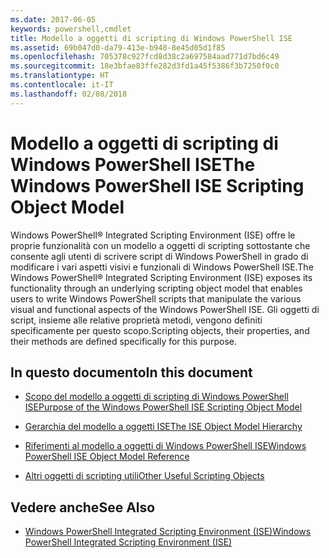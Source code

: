 ```yaml
---
ms.date: 2017-06-05
keywords: powershell,cmdlet
title: Modello a oggetti di scripting di Windows PowerShell ISE
ms.assetid: 69b047d0-da79-413e-b948-8e45d05d1f85
ms.openlocfilehash: 705378c927fcd8d38c2a697584aad771d7bd6c49
ms.sourcegitcommit: 18e3bfae83ffe282d3fd1a45f5386f3b7250f0c0
ms.translationtype: HT
ms.contentlocale: it-IT
ms.lasthandoff: 02/08/2018
---
```

# <a name="the-windows-powershell-ise-scripting-object-model"></a><span data-ttu-id="6baab-103">Modello a oggetti di scripting di Windows PowerShell ISE</span><span class="sxs-lookup"><span data-stu-id="6baab-103">The Windows PowerShell ISE Scripting Object Model</span></span>
  <span data-ttu-id="6baab-104">Windows PowerShell® Integrated Scripting Environment (ISE) offre le proprie funzionalità con un modello a oggetti di scripting sottostante che consente agli utenti di scrivere script di Windows PowerShell in grado di modificare i vari aspetti visivi e funzionali di Windows PowerShell ISE.</span><span class="sxs-lookup"><span data-stu-id="6baab-104">The Windows PowerShell® Integrated Scripting Environment (ISE) exposes its functionality through an underlying scripting object model that enables users to write Windows PowerShell scripts that manipulate the various visual and functional aspects of the Windows PowerShell ISE.</span></span> <span data-ttu-id="6baab-105">Gli oggetti di script, insieme alle relative proprietà metodi, vengono definiti specificamente per questo scopo.</span><span class="sxs-lookup"><span data-stu-id="6baab-105">Scripting objects, their properties, and their methods are defined specifically for this purpose.</span></span>

## <a name="in-this-document"></a><span data-ttu-id="6baab-106">In questo documento</span><span class="sxs-lookup"><span data-stu-id="6baab-106">In this document</span></span>

- [<span data-ttu-id="6baab-107">Scopo del modello a oggetti di scripting di Windows PowerShell ISE</span><span class="sxs-lookup"><span data-stu-id="6baab-107">Purpose of the Windows PowerShell ISE Scripting Object Model</span></span>](Purpose-of-the-Windows-PowerShell-ISE-Scripting-Object-Model.md)

- [<span data-ttu-id="6baab-108">Gerarchia del modello a oggetti ISE</span><span class="sxs-lookup"><span data-stu-id="6baab-108">The ISE Object Model Hierarchy</span></span>](The-ISE-Object-Model-Hierarchy.md)

- [<span data-ttu-id="6baab-109">Riferimenti al modello a oggetti di Windows PowerShell ISE</span><span class="sxs-lookup"><span data-stu-id="6baab-109">Windows PowerShell ISE Object Model Reference</span></span>](Windows-PowerShell-ISE-Object-Model-Reference.md)

- [<span data-ttu-id="6baab-110">Altri oggetti di scripting utili</span><span class="sxs-lookup"><span data-stu-id="6baab-110">Other Useful Scripting Objects</span></span>](../../getting-started/cookbooks/Other-Useful-Scripting-Objects.md)

## <a name="see-also"></a><span data-ttu-id="6baab-111">Vedere anche</span><span class="sxs-lookup"><span data-stu-id="6baab-111">See Also</span></span>
- [<span data-ttu-id="6baab-112">Windows PowerShell Integrated Scripting Environment &#40;ISE&#41;</span><span class="sxs-lookup"><span data-stu-id="6baab-112">Windows PowerShell Integrated Scripting Environment &#40;ISE&#41;</span></span>](../../getting-started/fundamental/Windows-PowerShell-Integrated-Scripting-Environment--ISE-.md)

  
